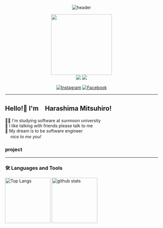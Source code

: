 <div align ="center">
 
 ![header](https://capsule-render.vercel.app/api?type=rounded&height=300&color=gradient&text=mimikkusu&section=header&textBg=false&reversal=false&rotate=0&desc=github&descSize=30&descAlignY=70)
 </div>
<div align = "center">
  <img src = "https://media.giphy.com/media/v1.Y2lkPTc5MGI3NjExaWFmODFndDRmNGZkMG5uYXR0OG4zNXNsM2h5MmF6c2Y3eTd0ODNoNiZlcD12MV9pbnRlcm5hbF9naWZfYnlfaWQmY3Q9Zw/j0nQ1rhf13Nmg/giphy.gif" width="200" />
</div>
<div align = "center">
 <a href="mailto:mthr35@gmail.com"><img src="https://img.shields.io/badge/Gmail-D14836?style=for-the-badge&logo=gmail&logoColor=white"/></a>
 <a href="https://scythe-bubble-da4.notion.site/harashima-mitsuhiro-4d4de2e2487a4cfd8d4658ad39f2b06e"><img src="https://img.shields.io/badge/Notion-000000?style=for-the-badge&logo=Notion&logoColor=white"></a>

 [![Instagram](https://img.shields.io/badge/--FFFFFF?style=social&logo=instagram&label=Follow%20haraharamix)](https://www.instagram.com/haraharamix/)
[![Facebook](https://img.shields.io/badge/--FFFFFF?style=social&logo=facebook&label=Follow%20原島充弘)](https://www.facebook.com/原島充弘/)
</div>


---
## Hello!👋 I'm　Harashima Mitsuhiro!

👨‍🎓 I'm studying software at sunmoon university<br>
🙌 I like talking with friends please talk to me<br>
🐣 My dream is to be software engineer <br>
&nbsp;　<em>nice to me you!</em>

### project

---

 

### :hammer_and_wrench: Languages and Tools 

<!--
<div>
  <img src="https://github.com/devicons/devicon/blob/master/icons/python/python-original-wordmark.svg" title="Python" alt="Python" width="40" height="40"/>&nbsp;
  <img src="https://github.com/devicons/devicon/blob/master/icons/django/django-plain-wordmark.svg" title="Django" alt="Django" width="40" height="40"/>&nbsp;
  <img src="https://github.com/devicons/devicon/blob/master/icons/mysql/mysql-original-wordmark.svg" title="MySQL"  alt="MySQL" width="40" height="40"/>&nbsp;
  <img src="https://github.com/devicons/devicon/blob/master/icons/amazonwebservices/amazonwebservices-plain-wordmark.svg" title="AWS" alt="AWS" width="40" height="40"/>&nbsp;
  <img src="https://github.com/devicons/devicon/blob/master/icons/git/git-original-wordmark.svg" title="Git" **alt="Git" width="40" height="40"/>
  <img src="https://github.com/devicons/devicon/blob/master/icons/github/github-original-wordmark.svg" title="Github" **alt="Github" width="40" height="40"/>
  <img src="https://github.com/devicons/devicon/blob/master/icons/slack/slack-original-wordmark.svg" title="Slack" **alt="Slack" width="40" height="40"/>
  <img src="https://github.com/devicons/devicon/blob/master/icons/vscode/vscode-original-wordmark.svg" title="VSCode" **alt="VSCode" width="40" height="40"/>
</div>
-->
<p align="left"> 
  <img alt="Top Langs" height="150px" src="https://github-readme-stats.vercel.app/api/top-langs/?username=mimikkusu&layout=compact&show_icons=true&theme=onedark" />
  <img alt="github stats" height="150px" src="https://github-readme-stats.vercel.app/api?username=mimikkusu&theme=onedark&show_icons=ture" />
</p>
